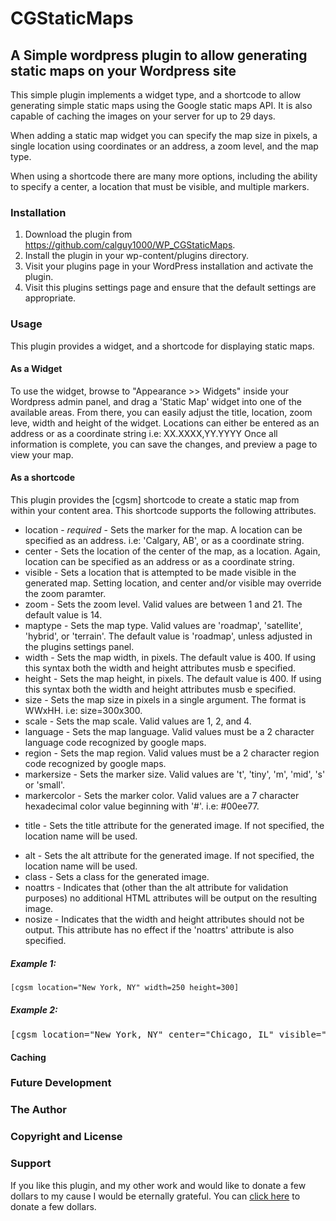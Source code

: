# CGStaticMaps
## A Simple wordpress plugin to allow generating static maps on your Wordpress site

This simple plugin implements a widget type, and a shortcode to allow generating simple static maps using the Google static maps API.   It is also capable of caching the images on your server for up to 29 days.

When adding a static map widget you can specify the map size in pixels, a single location using coordinates or an address, a zoom level, and the map type.

When using a shortcode there are many more options, including the ability to specify a center, a location that must be visible, and multiple markers.

### Installation
1. Download the plugin from <https://github.com/calguy1000/WP_CGStaticMaps>.
2. Install the plugin in your wp-content/plugins directory.
3. Visit your plugins page in your WordPress installation and activate the plugin.
4. Visit this plugins settings page and ensure that the default settings are appropriate.

### Usage
This plugin provides a widget, and a shortcode for displaying static maps.

#### As a Widget
To use the widget, browse to "Appearance >> Widgets" inside your Wordpress admin panel, and drag a 'Static Map' widget into one of the available areas.
From there, you can easily adjust the title, location, zoom leve, width and height of the widget.   Locations can either be entered as an address or as a coordinate string i.e:  XX.XXXX,YY.YYYY
Once all information is complete, you can save the changes, and preview a page to view your map.

#### As a shortcode
This plugin provides the [cgsm] shortcode to create a static map from within your content area.  This shortcode supports the following attributes.
* location - *required* - Sets the marker for the map.  A location can be specified as an address.  i.e: 'Calgary, AB', or as a coordinate string.
* center - Sets the location of the center of the map, as a location.  Again, location can be specified as an address or as a coordinate string.
* visible - Sets a location that is attempted to be made visible in the generated map.  Setting location, and center and/or visible may override the zoom paramter.
* zoom - Sets the zoom level.  Valid values are between 1 and 21.  The default value is 14.
* maptype - Sets the map type.  Valid values are 'roadmap', 'satellite', 'hybrid', or 'terrain'.  The default value is 'roadmap', unless adjusted in the plugins settings panel.
* width - Sets the map width, in pixels.  The default value is 400.  If using this syntax both the width and height attributes musb e specified.
* height - Sets the map height, in pixels.  The default value is 400.  If using this syntax both the width and height attributes musb e specified.
* size - Sets the map size in pixels in a single argument.  The format is WWxHH.  i.e:  size=300x300.
* scale - Sets the map scale.  Valid values are 1, 2, and 4.
* language - Sets the map language.  Valid values must be a 2 character language code recognized by google maps.
* region - Sets the map region.  Valid values must be a 2 character region code recognized by google maps.
* markersize - Sets the marker size.  Valid values are 't', 'tiny', 'm', 'mid', 's' or 'small'.
* markercolor - Sets the marker color.  Valid values are a 7 character hexadecimal color value beginning with '#'.  i.e: #00ee77.
+ title - Sets the title attribute for the generated image.  If not specified, the location name will be used.
* alt - Sets the alt attribute for the generated image.  If not specified, the location name will be used.
* class - Sets a class for the generated image.
* noattrs - Indicates that (other than the alt attribute for validation purposes) no additional HTML attributes will be output on the resulting image.
* nosize - Indicates that the width and height attributes should not be output.  This attribute has no effect if the 'noattrs' attribute is also specified.
##### Example 1:
<pre><code>[cgsm location="New York, NY" width=250 height=300]</code></pre>

##### Example 2:
<pre>[cgsm location="New York, NY" center="Chicago, IL" visible="Toronto, ON" size="450x400" title="Sample Map"]</pre>
#### Caching

### Future Development

### The Author

### Copyright and License

### Support
If you like this plugin, and my other work and would like to donate a few dollars to my cause I would be eternally grateful.  You can [click here](https://paypal.me/calguy1000/10) to donate a few dollars.
